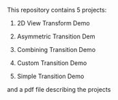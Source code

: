This repository contains 5 projects:

1. 2D View Transform Demo

2. Asymmetric Transition Dem

3. Combining Transition Demo

4. Custom Transition Demo

5. Simple Transition Demo

and a pdf file describing the projects
